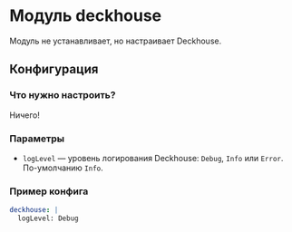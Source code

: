 Модуль deckhouse
==============

Модуль не устанавливает, но настраивает Deckhouse.

Конфигурация
------------

### Что нужно настроить?

Ничего!

### Параметры


* `logLevel` — уровень логирования Deckhouse: `Debug`, `Info` или `Error`. По-умолчанию `Info`.

### Пример конфига

```yaml
deckhouse: |
  logLevel: Debug
```
